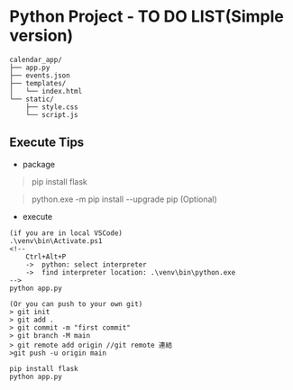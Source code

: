 # Python Project - TO DO LIST(Simple version)
```
calendar_app/
├── app.py
├── events.json
├── templates/
│   └── index.html
└── static/
    ├── style.css
    └── script.js
```  

## Execute Tips

* package
> pip install flask

> python.exe -m pip install --upgrade pip (Optional)

* execute
```
(if you are in local VSCode)
.\venv\bin\Activate.ps1
<!-- 
    Ctrl+Alt+P 
    ->  python: select interpreter
    ->  find interpreter location: .\venv\bin\python.exe
-->
python app.py
```

```
(Or you can push to your own git)
> git init
> git add .
> git commit -m "first commit"
> git branch -M main
> git remote add origin //git remote 連結
>git push -u origin main

pip install flask
python app.py
```
